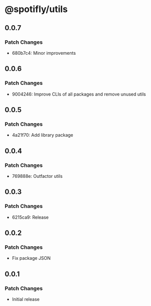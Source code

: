 # @spotifly/utils

## 0.0.7

### Patch Changes

- 680b7c4: Minor improvements

## 0.0.6

### Patch Changes

- 9004246: Improve CLIs of all packages and remove unused utils

## 0.0.5

### Patch Changes

- 4a21f70: Add library package

## 0.0.4

### Patch Changes

- 769888e: Outfactor utils

## 0.0.3

### Patch Changes

- 6215ca9: Release

## 0.0.2

### Patch Changes

- Fix package JSON

## 0.0.1

### Patch Changes

- Initial release
